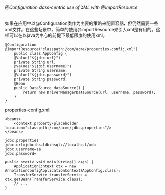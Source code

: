 ###### @Configuration class-centric use of XML with @ImportResource

如果在应用中以@Configuration类作为主要的策略来配置容器，但仍然需要一些xml文件。在这些场景中，简单的使用@ImportResource来引入xml是有用的。这样可以在以java为中心的前提下最低限度的使用xml。

```
@Configuration
@ImportResource("classpath:/com/acme/properties-config.xml")
    public class AppConfig {
    @Value("${jdbc.url}")
    private String url;
    @Value("${jdbc.username}")
    private String username;
    @Value("${jdbc.password}")
    private String password;
    @Bean
    public DataSource dataSource() {
        return new DriverManagerDataSource(url, username, password);
    }
}
```

properties-config.xml: 

```
<beans>
    <context:property-placeholder location="classpath:/com/acme/jdbc.properties"/>
</beans>
```

```
jdbc.properties
jdbc.url=jdbc:hsqldb:hsql://localhost/xdb
jdbc.username=sa
jdbc.password=
```

```
public static void main(String[] args) {
    ApplicationContext ctx = new AnnotationConfigApplicationContext(AppConfig.class);
    TransferService transferService = ctx.getBean(TransferService.class);
    // ...
}
```